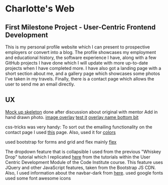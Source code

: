 # Charlotte's Web
## First Milestone Project - User-Centric Frontend Development

This is my personal profile website which I can present to prospective employers or convert into a blog. The profile showcases my employment and educational history, the software experience I have, along with a few GitHub projects I have done which I will update with more up-to-date projects when I have completed more. I have also got a landing page with a short section about me, and a gallery page which showcases some photos I've taken in my travels. Finally, there is a contact page which allows the user to send me an email directly.

## UX

[Mock up skeleton](https://balsamiq.cloud/sen1h0s/p2g4sax) done after discussion about original with mentor
Add in hand drawn photo.
[image overlay](https://www.w3schools.com/howto/howto_css_image_overlay.asp)
[test it](https://www.w3schools.com/howto/tryit.asp?filename=tryhow_css_image_overlay_fade)
[overlay name bottom bit](https://www.w3schools.com/howto/howto_css_image_overlay_title.asp)


css-tricks was very handy:
To sort out the emailing functionality on the contact page I used [this](https://css-tricks.com/all-about-mailto-links/) page.
Also, used it for [colors](https://htmlcolorcodes.com/)

used bootstrap for forms and grid and flex mainly
[flex](https://getbootstrap.com/docs/4.0/utilities/flex/)

The dropdown feature that is collapsible I used from the previous "Whiskey Drop" tutorial which I replicated [here](https://github.com/CharOConnell/whiskey-drop) from the tutorials within the User Centric Development Module of the Code Institute course. This feature uses JQuery and other JavaScript features, taken from the Bootstrap JS CDN. Also, I used information about the navbar-dark from [here](https://getbootstrap.com/docs/4.0/components/navbar/).
used google fonts
used some font awesome icons










